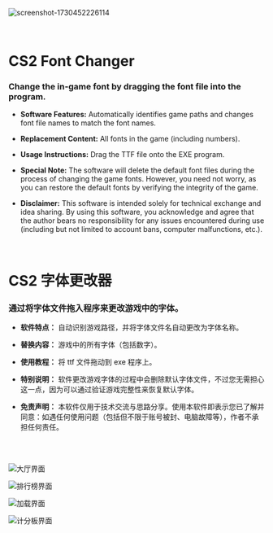 ![screenshot-1730452226114](https://github.com/user-attachments/assets/d2dd3fbe-0c07-466d-a20f-d292b6051615)

<br>

# CS2 Font Changer

### Change the in-game font by dragging the font file into the program.

- **Software Features:** Automatically identifies game paths and changes font file names to match the font names.

- **Replacement Content:** All fonts in the game (including numbers).

- **Usage Instructions:** Drag the TTF file onto the EXE program.

- **Special Note:** The software will delete the default font files during the process of changing the game fonts. However, you need not worry, as you can restore the default fonts by verifying the integrity of the game.

- **Disclaimer:** This software is intended solely for technical exchange and idea sharing. By using this software, you acknowledge and agree that the author bears no responsibility for any issues encountered during use (including but not limited to account bans, computer malfunctions, etc.).

<br>

# CS2 字体更改器

### 通过将字体文件拖入程序来更改游戏中的字体。

- **软件特点：** 自动识别游戏路径，并将字体文件名自动更改为字体名称。

- **替换内容：** 游戏中的所有字体（包括数字）。

- **使用教程：** 将 ttf 文件拖动到 exe 程序上。

- **特别说明：** 软件更改游戏字体的过程中会删除默认字体文件，不过您无需担心这一点，因为可以通过验证游戏完整性来恢复默认字体。

- **免责声明：** 本软件仅用于技术交流与思路分享。使用本软件即表示您已了解并同意：如遇任何使用问题（包括但不限于账号被封、电脑故障等），作者不承担任何责任。

<br>
<br>

![大厅界面](https://github.com/user-attachments/assets/f1f94e55-38ec-4bc1-b728-f526bc237e43)

![排行榜界面](https://github.com/user-attachments/assets/be4c20bd-15ce-4c39-a5d1-eb37d183aed5)

![加载界面](https://github.com/user-attachments/assets/40793617-cb47-4ee8-889d-b0b42d7340a6)

![计分板界面](https://github.com/user-attachments/assets/6f4ab727-b39a-41c7-aea2-c8d7bd187dc3)
